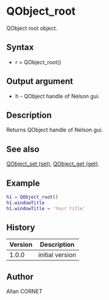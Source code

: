 

# QObject_root

QObject root object.

## Syntax

- r = QObject_root()

## Output argument

 - h - QObject handle of Nelson gui.

## Description


  <p>Returns QObject handle of Nelson gui.</p>


## See also

[QObject_set (set)](QObject_set.html), [QObject_get (get)](QObject_get.html).
## Example

```matlab
h1 = QObject_root()
h1.windowTitle
h1.windowTitle = 'Your title'
```

## History

|Version|Description|
|------|------|
|1.0.0|initial version|


## Author

Allan CORNET



